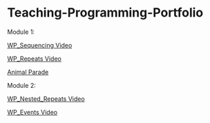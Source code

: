 ﻿# Teaching-Programming-Portfolio
Module 1:

[WP_Sequencing Video](https://youtu.be/qlVlfHLoKVc)

[WP_Repeats Video](https://youtu.be/XN9JspzazRQ)

[Animal Parade](https://youtube.com/shorts/KqzEhAHL2Cg)

Module 2:

[WP_Nested_Repeats Video](https://youtu.be/YTBa9DtrEP8)

[WP_Events Video](https://youtu.be/CI7Ttd-WAbQ)
